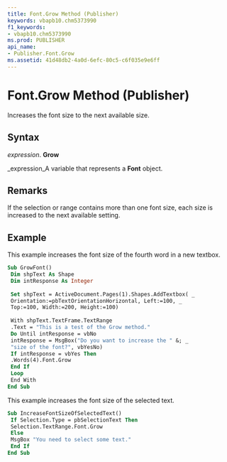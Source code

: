 ```yaml
---
title: Font.Grow Method (Publisher)
keywords: vbapb10.chm5373990
f1_keywords:
- vbapb10.chm5373990
ms.prod: PUBLISHER
api_name:
- Publisher.Font.Grow
ms.assetid: 41d48db2-4a0d-6efc-80c5-c6f035e9e6ff
---
```



# Font.Grow Method (Publisher)

Increases the font size to the next available size.


## Syntax

 _expression_. **Grow**

 _expression_A variable that represents a  **Font** object.


## Remarks

If the selection or range contains more than one font size, each size is increased to the next available setting.


## Example

This example increases the font size of the fourth word in a new textbox.


```vb
Sub GrowFont() 
 Dim shpText As Shape 
 Dim intResponse As Integer 
 
 Set shpText = ActiveDocument.Pages(1).Shapes.AddTextbox( _ 
 Orientation:=pbTextOrientationHorizontal, Left:=100, _ 
 Top:=100, Width:=200, Height:=100) 
 
 With shpText.TextFrame.TextRange 
 .Text = "This is a test of the Grow method." 
 Do Until intResponse = vbNo 
 intResponse = MsgBox("Do you want to increase the " &; _ 
 "size of the font?", vbYesNo) 
 If intResponse = vbYes Then 
 .Words(4).Font.Grow 
 End If 
 Loop 
 End With 
End Sub
```

This example increases the font size of the selected text.




```vb
Sub IncreaseFontSizeOfSelectedText() 
 If Selection.Type = pbSelectionText Then 
 Selection.TextRange.Font.Grow 
 Else 
 MsgBox "You need to select some text." 
 End If 
End Sub
```


